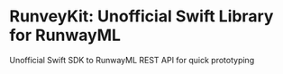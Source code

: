 # RunveyKit: Unofficial Swift Library for RunwayML

Unofficial Swift SDK to RunwayML REST API for quick prototyping

